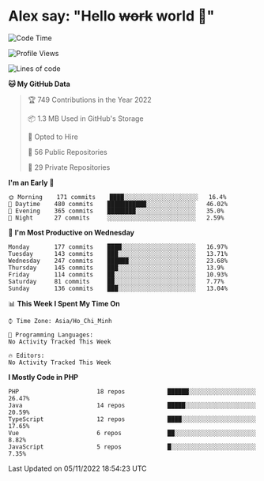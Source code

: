 # Alex say: "Hello ~~work~~ world 🐾"

<!--START_SECTION:waka-->
![Code Time](http://img.shields.io/badge/Code%20Time-839%20hrs%205%20mins-blue)

![Profile Views](http://img.shields.io/badge/Profile%20Views-1-blue)

![Lines of code](https://img.shields.io/badge/From%20Hello%20World%20I%27ve%20Written-1%20Million%20lines%20of%20code-blue)

**🐱 My GitHub Data** 

> 🏆 749 Contributions in the Year 2022
 > 
> 📦 1.3 MB Used in GitHub's Storage 
 > 
> 💼 Opted to Hire
 > 
> 📜 56 Public Repositories 
 > 
> 🔑 29 Private Repositories  
 > 
**I'm an Early 🐤** 

```text
🌞 Morning    171 commits    ████░░░░░░░░░░░░░░░░░░░░░   16.4% 
🌆 Daytime    480 commits    ███████████░░░░░░░░░░░░░░   46.02% 
🌃 Evening    365 commits    ████████░░░░░░░░░░░░░░░░░   35.0% 
🌙 Night      27 commits     ░░░░░░░░░░░░░░░░░░░░░░░░░   2.59%

```
📅 **I'm Most Productive on Wednesday** 

```text
Monday       177 commits    ████░░░░░░░░░░░░░░░░░░░░░   16.97% 
Tuesday      143 commits    ███░░░░░░░░░░░░░░░░░░░░░░   13.71% 
Wednesday    247 commits    ██████░░░░░░░░░░░░░░░░░░░   23.68% 
Thursday     145 commits    ███░░░░░░░░░░░░░░░░░░░░░░   13.9% 
Friday       114 commits    ██░░░░░░░░░░░░░░░░░░░░░░░   10.93% 
Saturday     81 commits     ██░░░░░░░░░░░░░░░░░░░░░░░   7.77% 
Sunday       136 commits    ███░░░░░░░░░░░░░░░░░░░░░░   13.04%

```


📊 **This Week I Spent My Time On** 

```text
⌚︎ Time Zone: Asia/Ho_Chi_Minh

💬 Programming Languages: 
No Activity Tracked This Week

🔥 Editors: 
No Activity Tracked This Week

```

**I Mostly Code in PHP** 

```text
PHP                      18 repos            ██████░░░░░░░░░░░░░░░░░░░   26.47% 
Java                     14 repos            █████░░░░░░░░░░░░░░░░░░░░   20.59% 
TypeScript               12 repos            ████░░░░░░░░░░░░░░░░░░░░░   17.65% 
Vue                      6 repos             ██░░░░░░░░░░░░░░░░░░░░░░░   8.82% 
JavaScript               5 repos             █░░░░░░░░░░░░░░░░░░░░░░░░   7.35%

```



 Last Updated on 05/11/2022 18:54:23 UTC
<!--END_SECTION:waka-->
